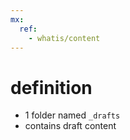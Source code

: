 ```yaml
---
mx:
  ref:
    - whatis/content
---
```




# definition
- 1 folder named `_drafts`
- contains draft content

